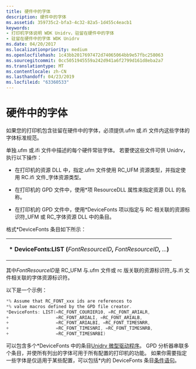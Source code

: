 ```yaml
---
title: 硬件中的字体
description: 硬件中的字体
ms.assetid: 359735c2-bfa3-4c32-82a5-1d455c4eacb1
keywords:
- 打印机字体说明 WDK Unidrv，驻留在硬件中的字体
- 驻留在硬件中的字体 WDK Unidrv
ms.date: 04/20/2017
ms.localizationpriority: medium
ms.openlocfilehash: 1c43bb2017697472d74065064bb9e57fbc258063
ms.sourcegitcommit: 0cc5051945559a242d941a6f2799d161d8eba2a7
ms.translationtype: MT
ms.contentlocale: zh-CN
ms.lasthandoff: 04/23/2019
ms.locfileid: "63360533"
---
```

# <a name="hardware-resident-fonts"></a>硬件中的字体





如果您的打印机包含驻留在硬件中的字体，必须提供.ufm 或.ifi 文件内这些字体的字体标准规范。

单独.ufm 或.ifi 文件中描述的每个硬件常驻字体。 若要使这些文件可供 Unidrv，执行以下操作：

-   在打印机的资源 DLL 中，指定.ufm 文件使用 RC\_UFM 资源类型，并指定使用 RC.ifi 文件\_字体资源类型。

-   在打印机的 GPD 文件中，使用\*项 ResourceDLL 属性来指定资源 DLL 的名称。

-   在打印机的 GPD 文件中，使用\*DeviceFonts 项以指定与 RC 相关联的资源标识符\_UFM 或 RC\_字体资源 DLL 中的条目。

格式\*DeviceFonts 条目如下所示：

<table>
<colgroup>
<col width="100%" />
</colgroup>
<tbody>
<tr class="odd">
<td><p><strong>* DeviceFonts:LIST (</strong><em>FontResourceID</em><strong>,</strong> <em>FontResourceID</em><strong>,</strong> ...<strong>)</strong></p></td>
</tr>
</tbody>
</table>

 

其中*FontResourceID*是 RC\_UFM 与.ufm 文件或 rc 版关联的资源标识符\_与.ifi 文件相关联的字体资源标识符。

以下是一个示例：

```cpp
*% Assume that RC_FONT_xxx ids are references to 
*% value macros defined by the GPD file creator.
*DeviceFonts: LIST(=RC_FONT_COURIER10, =RC_FONT_ARIALR,
+                  =RC_FONT_ARIALI, =RC_FONT_ARIALB, 
+                  =RC_FONT_ARIALBI, =RC_FONT_TIMESNRR,
+                  =RC_FONT_TIMESNRI, =RC_FONT_TIMESNRB,
+                  =RC_FONT_TIMESNRBI)
```

可以包含多个\*DeviceFonts 中的条目[Unidrv 微型驱动程序](unidrv-minidrivers.md)。 GPD 分析器串联多个条目，并使所有列出的字体可用于所有配置的打印机的功能。 如果你需要指定一些字体是仅适用于某些配置，可以包括\*内的 DeviceFonts 条目[条件语句](conditional-statements.md)。

 

 




